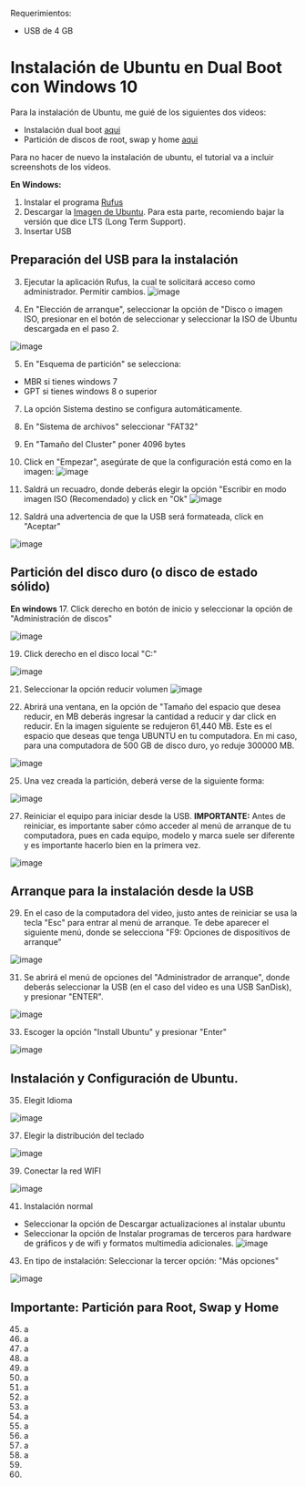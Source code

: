 Requerimientos:
* USB de 4 GB

# Instalación de Ubuntu en Dual Boot con Windows 10

Para la instalación de Ubuntu, me guié de los siguientes dos videos:
* Instalación dual boot [aqui](https://www.youtube.com/watch?v=tiB3kzxK4mU)
* Partición de discos de root, swap y home [aqui](https://www.youtube.com/watch?v=yMgzz1fvVCc)

Para no hacer de nuevo la instalación de ubuntu, el tutorial va a incluir screenshots de los videos.

**En Windows:**
1. Instalar el programa [Rufus](https://rufus.ie/en_US/)
2. Descargar la [Imagen de Ubuntu](https://ubuntu.com/download/desktop). Para esta parte, recomiendo bajar la versión que dice LTS (Long Term Support).
3. Insertar USB

## Preparación del USB para la instalación
3. Ejecutar la aplicación Rufus, la cual te solicitará acceso como administrador. Permitir cambios.
![image](https://user-images.githubusercontent.com/51694410/124964377-9201dd80-dfe6-11eb-939c-fd4f0ba990fc.png)


4. En "Elección de arranque", seleccionar la opción de "Disco o imagen ISO, presionar en el botón de seleccionar y seleccionar la ISO de Ubuntu descargada en el paso 2.

![image](https://user-images.githubusercontent.com/51694410/125024027-9f01e980-e045-11eb-90c4-10f5487983f1.png)

5. En "Esquema de partición" se selecciona:
  * MBR si tienes windows 7
  * GPT si tienes windows 8 o superior

7. La opción Sistema destino se configura automáticamente.

9. En "Sistema de archivos" seleccionar "FAT32"
10. En "Tamaño del Cluster" poner 4096 bytes
11. Click en "Empezar", asegúrate de que la configuración está como en la imagen:
![image](https://user-images.githubusercontent.com/51694410/125024349-30715b80-e046-11eb-88bb-48fbd100d098.png)

13. Saldrá un recuadro, donde deberás elegir la opción "Escribir en modo imagen ISO (Recomendado) y click en "Ok"
![image](https://user-images.githubusercontent.com/51694410/125024407-5696fb80-e046-11eb-9114-fa408760acad.png)

15. Saldrá una advertencia de que la USB será formateada, click en "Aceptar"


![image](https://user-images.githubusercontent.com/51694410/125024516-8a722100-e046-11eb-8f26-f8a243583085.png)

## Partición del disco duro (o disco de estado sólido)

**En windows**
17. Click derecho en botón de inicio y seleccionar la opción de "Administración de discos"


![image](https://user-images.githubusercontent.com/51694410/125024712-f2286c00-e046-11eb-899b-0d9cc17eb313.png)

19. Click derecho en el disco local "C:"


![image](https://user-images.githubusercontent.com/51694410/125024780-0ec4a400-e047-11eb-9651-6e7b3c177f70.png)


21. Seleccionar la opción reducir volumen
![image](https://user-images.githubusercontent.com/51694410/125024919-4f242200-e047-11eb-8087-3e959ed5b684.png)


23. Abrirá una ventana, en la opción de "Tamaño del espacio que desea reducir, en MB deberás ingresar la cantidad a reducir y dar click en reducir. En la imagen siguiente se redujeron 61,440 MB. Este es el espacio que deseas que tenga UBUNTU en tu computadora. En mi caso, para una computadora de 500 GB de disco duro, yo reduje 300000 MB.


![image](https://user-images.githubusercontent.com/51694410/125025180-d2457800-e047-11eb-83e0-65bb183f19a9.png)



25. Una vez creada la partición, deberá verse de la siguiente forma:

![image](https://user-images.githubusercontent.com/51694410/125025352-23ee0280-e048-11eb-9341-c2cefd8f9fec.png)

27. Reiniciar el equipo para iniciar desde la USB. **IMPORTANTE:** Antes de reiniciar, es importante saber cómo acceder al menú de arranque de tu computadora, pues en cada equipo, modelo y marca suele ser diferente y es importante hacerlo bien en la primera vez.

![image](https://user-images.githubusercontent.com/51694410/125025484-5bf54580-e048-11eb-92f6-ad385e6b366d.png)

## Arranque para la instalación desde la USB
29. En el caso de la computadora del video, justo antes de reiniciar se usa la tecla "Esc" para entrar al menú de arranque. Te debe aparecer el siguiente menú, donde se selecciona "F9: Opciones de dispositivos de arranque"

![image](https://user-images.githubusercontent.com/51694410/125025716-c9a17180-e048-11eb-8d0e-b21fd70d4dce.png)

31. Se abrirá el menú de opciones del "Administrador de arranque", donde deberás seleccionar la USB (en el caso del video es una USB SanDisk), y presionar "ENTER".

![image](https://user-images.githubusercontent.com/51694410/125026051-72e86780-e049-11eb-8e15-538458878dd1.png)


33. Escoger la opción "Install Ubuntu" y presionar "Enter"

![image](https://user-images.githubusercontent.com/51694410/125026074-7aa80c00-e049-11eb-82f7-84df23f5da16.png)

## Instalación y Configuración de Ubuntu.
35. Elegit Idioma

![image](https://user-images.githubusercontent.com/51694410/125315800-17460480-e2fd-11eb-9ed3-bb9e7ddc9dab.png)

37. Elegir la distribución del teclado

![image](https://user-images.githubusercontent.com/51694410/125315895-304eb580-e2fd-11eb-8060-01ba1a73633e.png)

39. Conectar la red WIFI

![image](https://user-images.githubusercontent.com/51694410/125316156-76a41480-e2fd-11eb-8819-975c848ba231.png)

41. Instalación normal
* Seleccionar la opción de Descargar actualizaciones al instalar ubuntu
* Seleccionar la opción de Instalar programas de terceros para hardware de gráficos y de wifi y formatos multimedia adicionales.
![image](https://user-images.githubusercontent.com/51694410/125316177-7d328c00-e2fd-11eb-8b59-201fd7dd1133.png)

43. En tipo de instalación:
Seleccionar la tercer opción: "Más opciones"

![image](https://user-images.githubusercontent.com/51694410/125316756-0944b380-e2fe-11eb-9d5d-f645a97bddf1.png)

## Importante: Partición para Root, Swap y Home
45. a
46. a
47. a
48. a
49. a
50. a
51. a
52. a
53. a
54. a
55. a
56. a
57. a
58. a
59. 
60. 



